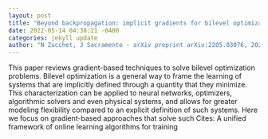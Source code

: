 ```yaml
--- 
layout: post 
title: "Beyond backpropagation: implicit gradients for bilevel optimization" 
date: 2022-05-14 04:38:21 -0400 
categories: jekyll update 
author: "N Zucchet, J Sacramento - arXiv preprint arXiv:2205.03076, 2022" 
--- 
```

This paper reviews gradient-based techniques to solve bilevel optimization problems. Bilevel optimization is a general way to frame the learning of systems that are implicitly defined through a quantity that they minimize. This characterization can be applied to neural networks, optimizers, algorithmic solvers and even physical systems, and allows for greater modeling flexibility compared to an explicit definition of such systems. Here we focus on gradient-based approaches that solve such Cites: A unified framework of online learning algorithms for training